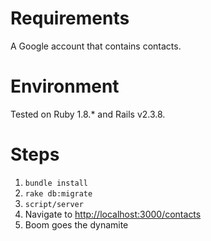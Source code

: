 Requirements
============

A Google account that contains contacts.

Environment
===========

Tested on Ruby 1.8.* and Rails v2.3.8.

Steps
=====

1. `bundle install`
2. `rake db:migrate`
3. `script/server`
4. Navigate to [http://localhost:3000/contacts](http://localhost:3000/contacts)
5. Boom goes the dynamite
